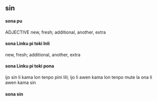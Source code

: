 ## sin

#### sona pu

ADJECTIVE new, fresh; additional, another, extra

#### sona Linku pi toki Inli

new, fresh; additional, another, extra

#### sona Linku pi toki pona

ijo sin li kama lon tenpo pini lili; ijo li awen kama lon tenpo mute la ona li awen kama sin

#### sona sin

